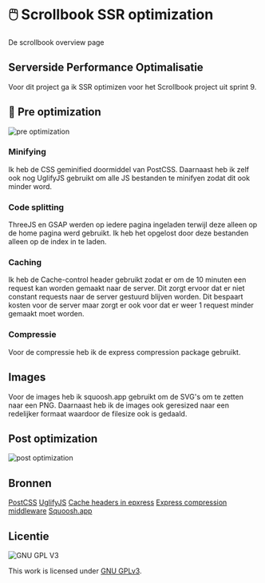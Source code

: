 # 🖱️ Scrollbook SSR optimization
De scrollbook overview page

## Serverside Performance Optimalisatie
Voor dit project ga ik SSR optimizen voor het Scrollbook project uit sprint 9.

## 📨 Pre optimization
![pre optimization](https://user-images.githubusercontent.com/30351629/165926076-e6ef1b74-9be3-427b-91f2-244ac00adf87.png) 

### Minifying
Ik heb de CSS geminified doormiddel van PostCSS. Daarnaast heb ik zelf ook nog UglifyJS gebruikt om alle JS bestanden te minifyen zodat dit ook minder word.
### Code splitting
ThreeJS en GSAP werden op iedere pagina ingeladen terwijl deze alleen op de home pagina werd gebruikt. Ik heb het opgelost door deze bestanden alleen op de index in te laden.
### Caching
Ik heb de Cache-control header gebruikt zodat er om de 10 minuten een request kan worden gemaakt naar de server. Dit zorgt ervoor dat er niet constant requests naar de server gestuurd blijven worden. Dit bespaart kosten voor de server maar zorgt er ook voor dat er weer 1 request minder gemaakt moet worden.

### Compressie
Voor de compressie heb ik de express compression package gebruikt.

## Images
Voor de images heb ik squoosh.app gebruikt om de SVG's om te zetten naar een PNG. Daarnaast heb ik de images ook geresized naar een redelijker formaat waardoor de filesize ook is gedaald.

## Post optimization
![post optimization](https://user-images.githubusercontent.com/30351629/165989998-b3c0e208-4a9e-4591-9fe3-e2d94c6de004.png)


## Bronnen
[PostCSS](https://postcss.org/)
[UglifyJS](https://www.npmjs.com/package/uglify-js)
[Cache headers in epxress](https://regbrain.com/article/cache-headers-express-js)
[Express compression middleware](http://expressjs.com/en/resources/middleware/compression.html)
[Squoosh.app](https://squoosh.app/)

## Licentie

![GNU GPL V3](https://www.gnu.org/graphics/gplv3-127x51.png)

This work is licensed under [GNU GPLv3](./LICENSE).
